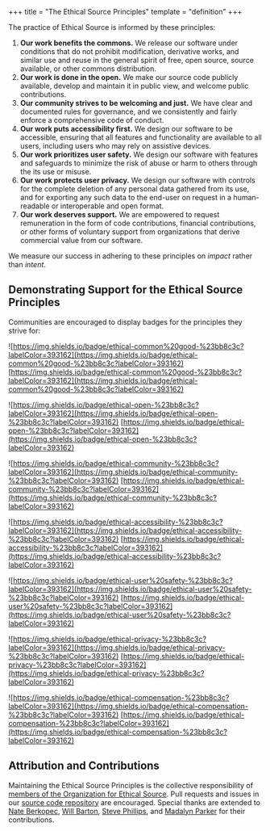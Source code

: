 +++
title = "The Ethical Source Principles"
template = "definition"
+++

The practice of Ethical Source is informed by these principles:

1. **Our work benefits the commons.** We release our software under conditions that do not prohibit modification, derivative works, and similar use and reuse in the general spirit of free, open source, source available, or other commons distribution.
2. **Our work is done in the open.** We make our source code publicly available, develop and maintain it in public view, and welcome  public contributions.
3. **Our community strives to be welcoming and just.** We have clear and documented rules for governance, and we consistently and fairly enforce a comprehensive code of conduct.
4. **Our work puts accessibility first.** We design our software to be accessible, ensuring that all features and functionality are available to all users, including users who may rely on assistive devices.
5. **Our work prioritizes user safety.** We design our software with features and safeguards to minimize the risk of abuse or harm to others through the its use or misuse.
6. **Our work protects user privacy.** We design our software with controls for the complete deletion of any personal data gathered from its use, and for exporting any such data to the end-user on request in a human-readable or interoperable and open format.
7. **Our work deserves support.** We are empowered to request remuneration in the form of code contributions, financial contributions, or other forms of voluntary support from organizations that derive commercial value from our software.

We measure our success in adhering to these principles on _impact_ rather than _intent_. 

## Demonstrating Support for the Ethical Source Principles

Communities are encouraged to display badges for the principles they strive for: 

![https://img.shields.io/badge/ethical-common%20good-%23bb8c3c?labelColor=393162](https://img.shields.io/badge/ethical-common%20good-%23bb8c3c?labelColor=393162) [https://img.shields.io/badge/ethical-common%20good-%23bb8c3c?labelColor=393162](https://img.shields.io/badge/ethical-common%20good-%23bb8c3c?labelColor=393162)

![https://img.shields.io/badge/ethical-open-%23bb8c3c?labelColor=393162](https://img.shields.io/badge/ethical-open-%23bb8c3c?labelColor=393162) [https://img.shields.io/badge/ethical-open-%23bb8c3c?labelColor=393162](https://img.shields.io/badge/ethical-open-%23bb8c3c?labelColor=393162)

![https://img.shields.io/badge/ethical-community-%23bb8c3c?labelColor=393162](https://img.shields.io/badge/ethical-community-%23bb8c3c?labelColor=393162) [https://img.shields.io/badge/ethical-community-%23bb8c3c?labelColor=393162](https://img.shields.io/badge/ethical-community-%23bb8c3c?labelColor=393162)

![https://img.shields.io/badge/ethical-accessibility-%23bb8c3c?labelColor=393162](https://img.shields.io/badge/ethical-accessibility-%23bb8c3c?labelColor=393162) [https://img.shields.io/badge/ethical-accessibility-%23bb8c3c?labelColor=393162](https://img.shields.io/badge/ethical-accessibility-%23bb8c3c?labelColor=393162)

![https://img.shields.io/badge/ethical-user%20safety-%23bb8c3c?labelColor=393162](https://img.shields.io/badge/ethical-user%20safety-%23bb8c3c?labelColor=393162) [https://img.shields.io/badge/ethical-user%20safety-%23bb8c3c?labelColor=393162](https://img.shields.io/badge/ethical-user%20safety-%23bb8c3c?labelColor=393162)

![https://img.shields.io/badge/ethical-privacy-%23bb8c3c?labelColor=393162](https://img.shields.io/badge/ethical-privacy-%23bb8c3c?labelColor=393162) [https://img.shields.io/badge/ethical-privacy-%23bb8c3c?labelColor=393162](https://img.shields.io/badge/ethical-privacy-%23bb8c3c?labelColor=393162)

![https://img.shields.io/badge/ethical-compensation-%23bb8c3c?labelColor=393162](https://img.shields.io/badge/ethical-compensation-%23bb8c3c?labelColor=393162) [https://img.shields.io/badge/ethical-compensation-%23bb8c3c?labelColor=393162](https://img.shields.io/badge/ethical-compensation-%23bb8c3c?labelColor=393162)



## Attribution and Contributions
Maintaining the Ethical Source Principles is the collective responsibility of [members of the Organization for Ethical Source](/apply). Pull requests and issues in our [source code repository](https://github.com/ethicalSource/ethicalsource.dev) are encouraged. Special thanks are extended to [Nate Berkopec](https://nateberkopec.com), [Will Barton](https://github.com/willbarton/), [Steve Phillips](https://tryingtobeawesome.com), and [Madalyn Parker](https://twitter.com/madalynrose) for their contributions.
